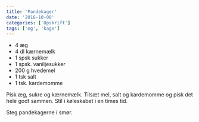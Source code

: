 ```yaml
---
title: 'Pandekager'
date: '2016-10-08'
categories: ['Opskrift']
tags: ['æg', 'kage']
---
```


* 4 æg
* 4 dl kærnemælk
* 1 spsk sukker
* 1 spsk. vaniljesukker
* 200 g hvedemel
* 1 tsk salt
* 1 tsk. kardemomme

Pisk æg, sukre og kærnemælk. Tilsæt mel, salt og kardemomme og pisk det hele godt sammen. Stil i køleskabet i en times tid.

Steg pandekagerne i smør.
